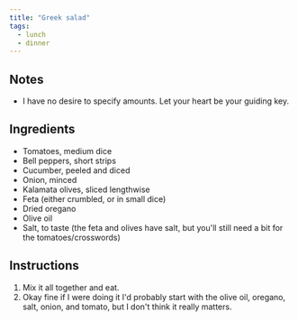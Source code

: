 ```yaml
---
title: "Greek salad"
tags:
  - lunch
  - dinner
---
```


## Notes

- I have no desire to specify amounts. Let your heart be your guiding key.

## Ingredients

- Tomatoes, medium dice
- Bell peppers, short strips
- Cucumber, peeled and diced
- Onion, minced
- Kalamata olives, sliced lengthwise
- Feta (either crumbled, or in small dice)
- Dried oregano
- Olive oil
- Salt, to taste (the feta and olives have salt, but you'll still need a bit for the tomatoes/crosswords)

## Instructions

1. Mix it all together and eat.
2. Okay fine if I were doing it I'd probably start with the olive oil, oregano, salt, onion, and tomato, but I don't think it really matters.
